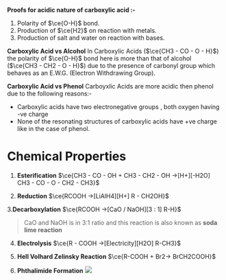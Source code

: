 **Proofs for acidic nature of carboxylic acid :-**
1. Polarity of $\ce{O-H}$ bond.
2. Production of $\ce{H2}$ on reaction with metals.
3. Production of salt and water on reaction with bases.

**Carboxylic Acid vs Alcohol**
In Carboxylic Acids ($\ce{CH3 - CO - O - H}$) the polarity of $\ce{O-H}$ bond here is more than that of alcohol ($\ce{CH3 - CH2 - O - H}$) due to the presence of carbonyl group which behaves as an E.W.G. (Electron Withdrawing Group).

**Carboxylic Acid vs Phenol**
Carboyxlic Acids are more acidic then phenol due to the following reasons:-
- Carboxylic acids have two electronegative groups , both oxygen having -ve charge
- None of the resonating structures of carboxylic acids have +ve charge like in the case of phenol.

# Chemical Properties 
1. **Esterification**
$\ce{CH3 - CO - OH + CH3 - CH2 - OH ->[H+][-H2O] CH3 - CO - O - CH2 - CH3}$

2. **Reduction**
$\ce{RCOOH ->[LiAlH4][H+] R - CH2OH}$

3.**Decarboxylation** 
$\ce{RCOOH ->[CaO / NaOH][3 : 1] R-H}$
> CaO and NaOH is in 3:1 ratio and this reaction is also known as **soda lime reaction**

4. **Electrolysis**
$\ce{R - COOH ->[Electricity][H2O] R-CH3}$

5. **Hell Volhard Zelinsky Reaction** 
$\ce{R-COOH + Br2-> BrCH2COOH}$

6. **Phthalimide Formation**
![](http://s3-us-west-2.amazonaws.com/infinitestudent-migration-images/35394_a7505b22d04fc71e7a3d6ccc2afe31bb.png)


